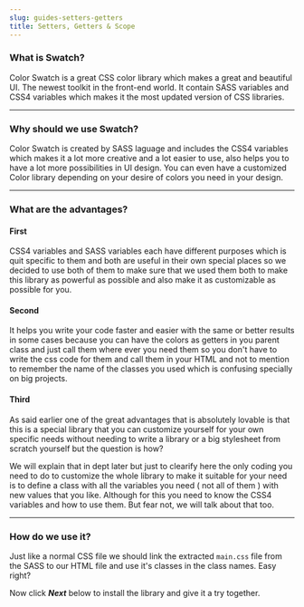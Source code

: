 ```yaml
---
slug: guides-setters-getters
title: Setters, Getters & Scope
---
```


### What is Swatch?

Color Swatch is a great CSS color library which makes a great and beautiful UI. The newest toolkit in the front-end world. It contain SASS variables and CSS4 variables which makes it the most updated version of CSS libraries.

---

### Why should we use Swatch?

Color Swatch is created by SASS laguage and includes the CSS4 variables which makes it a lot more creative and a lot easier to use, also helps you to have a lot more possibilities in UI design. You can even have a customized Color library depending on your desire of colors you need in your design.

---

### What are the advantages?

#### First
CSS4 variables and SASS variables each have different purposes which is quit specific to them and both are useful in their own special places so we decided to use both of them to make sure that we used them both to make this library as powerful as possible and also make it as customizable as possible for you.

#### Second
It helps you write your code faster and easier with the same or better results in some cases because you can have the colors as getters in you parent class and just call them where ever you need them so you don't have to write the css code for them and call them in your HTML and not to mention to remember the name of the classes you used which is confusing specially on big projects.

#### Third
As said earlier one of the great advantages that is absolutely lovable is that this is a special library that you can customize yourself for your own specific needs without needing to write a library or a big stylesheet from scratch yourself but the question is how?

We will explain that in dept later but just to clearify here the only coding you need to do to customize the whole library to make it suitable for your need is to define a class with all the variables you need ( not all of them ) with new values that you like. Although for this you need to know the CSS4 variables and how to use them. But fear not, we will talk about that too.

---

### How do we use it?

Just like a normal CSS file we should link the extracted `main.css` file from the SASS to our HTML file and use it's classes in the class names. Easy right?

Now click **_Next_** below to install the library and give it a try together.
